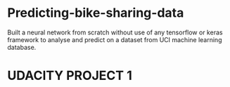 # Predicting-bike-sharing-data
Built a neural network from scratch without use of any tensorflow or keras framework to analyse and predict on a dataset from UCI machine learning database.

# UDACITY PROJECT 1
